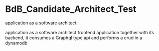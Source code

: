 # BdB_Candidate_Architect_Test
application as a software architect:  

application as a software architect frontend application together with its backend, it consumes a Graphql type api and performs a crud in a dynamodb
